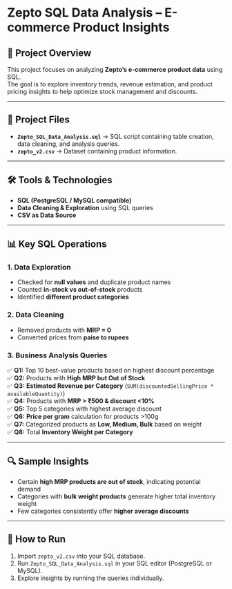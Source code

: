 # **Zepto SQL Data Analysis – E-commerce Product Insights**

## **📌 Project Overview**
This project focuses on analyzing **Zepto’s e-commerce product data** using SQL.  
The goal is to explore inventory trends, revenue estimation, and product pricing insights to help optimize stock management and discounts.

---

## **📂 Project Files**
- **`Zepto_SQL_Data_Analysis.sql`** → SQL script containing table creation, data cleaning, and analysis queries.  
- **`zepto_v2.csv`** → Dataset containing product information.

---

## **🛠️ Tools & Technologies**
- **SQL (PostgreSQL / MySQL compatible)**  
- **Data Cleaning & Exploration** using SQL queries  
- **CSV as Data Source**

---

## **📊 Key SQL Operations**
### **1. Data Exploration**
- Checked for **null values** and duplicate product names  
- Counted **in-stock vs out-of-stock** products  
- Identified **different product categories**

### **2. Data Cleaning**
- Removed products with **MRP = 0**  
- Converted prices from **paise to rupees**

### **3. Business Analysis Queries**
✅ **Q1:** Top 10 best-value products based on highest discount percentage  
✅ **Q2:** Products with **High MRP but Out of Stock**  
✅ **Q3:** **Estimated Revenue per Category** (`SUM(discountedSellingPrice * availableQuantity)`)  
✅ **Q4:** Products with **MRP > ₹500 & discount <10%**  
✅ **Q5:** Top 5 categories with highest average discount  
✅ **Q6:** **Price per gram** calculation for products >100g  
✅ **Q7:** Categorized products as **Low, Medium, Bulk** based on weight  
✅ **Q8:** Total **Inventory Weight per Category**

---

## **🔍 Sample Insights**
- Certain **high MRP products are out of stock**, indicating potential demand  
- Categories with **bulk weight products** generate higher total inventory weight  
- Few categories consistently offer **higher average discounts**

---

## **🚀 How to Run**
1. Import `zepto_v2.csv` into your SQL database.  
2. Run `Zepto_SQL_Data_Analysis.sql` in your SQL editor (PostgreSQL or MySQL).  
3. Explore insights by running the queries individually.
